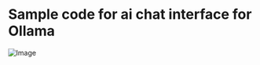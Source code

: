 # Sample code for ai chat interface for Ollama
![Image](https://github.com/user-attachments/assets/75112b07-1d64-4978-b576-3230644f7741)  

## 
